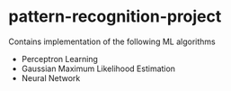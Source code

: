 # pattern-recognition-project
Contains implementation of the following ML algorithms
* Perceptron Learning
* Gaussian Maximum Likelihood Estimation
* Neural Network

